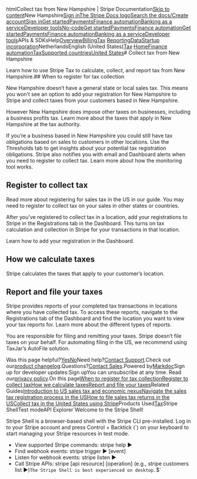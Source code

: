 htmlCollect tax from New Hampshire | Stripe Documentation[Skip to content](#main-content)New Hampshire[Sign in](https://dashboard.stripe.com/login?redirect=https%3A%2F%2Fdocs.stripe.com%2Ftax%2Fsupported-countries%2Funited-states%2Fnew-hampshire)[The Stripe Docs logo](/)[Search the docs/](#)[Create account](https://dashboard.stripe.com/register)[Sign in](https://dashboard.stripe.com/login?redirect=https%3A%2F%2Fdocs.stripe.com%2Ftax%2Fsupported-countries%2Funited-states%2Fnew-hampshire)[Get started](/get-started)[Payments](/payments)[Finance automation](/finance-automation)[Banking as a service](/financial-services)[Developer tools](/development)[No-code](/no-code)[Get started](/get-started)[Payments](/payments)[Finance automation](/finance-automation)[](#)[Get started](/get-started)[Payments](/payments)[Finance automation](/finance-automation)[Banking as a service](/financial-services)[Developer tools](/development)[](#)APIs & SDKsHelp[Overview](/docs/finance-automation)[Billing](#)[Tax](#)
[Reporting](#)[Data](#)[Startup incorporation](#)NetherlandsEnglish (United States)[](#)[](#)[Tax](/tax)·[Home](/docs)[Finance automation](/docs/finance-automation)[Tax](/docs/tax)[Supported countries](/docs/tax/supported-countries)[United States](/docs/tax/supported-countries/united-states)# Collect tax from New Hampshire

Learn how to use Stripe Tax to calculate, collect, and report tax from New Hampshire.## When to register for tax collection

New Hampshire doesn’t have a general state or local sales tax. This means you won’t see an option to add your registration for New Hampshire to Stripe and collect taxes from your customers based in New Hampshire.

However New Hampshire does impose other taxes on businesses, including a business profits tax. Learn more about the taxes that apply in New Hampshire at the tax authority.

If you’re a business based in New Hampshire you could still have tax obligations based on sales to customers in other locations. Use the Thresholds tab to get insights about your potential tax registration obligations. Stripe also notifies you with email and Dashboard alerts when you need to register to collect tax. Learn more about how the monitoring tool works.

## Register to collect tax

Read more about registering for sales tax in the US in our guide. You may need to register to collect tax on your sales in other states or countries.

After you’ve registered to collect tax in a location, add your registrations to Stripe in the Registrations tab in the Dashboard. This turns on tax calculation and collection in Stripe for your transactions in that location.

Learn how to add your registration in the Dashboard.

## How we calculate taxes

Stripe calculates the taxes that apply to your customer’s location.

## Report and file your taxes

Stripe provides reports of your completed tax transactions in locations where you have collected tax. To access these reports, navigate to the Registrations tab of the Dashboard and find the location you want to view your tax reports for. Learn more about the different types of reports.

You are responsible for filing and remitting your taxes. Stripe doesn’t file taxes on your behalf. For automating filing in the US, we recommend using TaxJar’s AutoFile solution.

Was this page helpful?[Yes](#)[No](#)Need help?[Contact Support](https://support.stripe.com/).Check out our[product changelog](https://stripe.com/blog/changelog).Questions?[Contact Sales](https://stripe.com/contact/sales).Powered by[Markdoc](https://markdoc.dev)Sign up for developer updates:Sign upYou can unsubscribe at any time. Read our[privacy policy](https://stripe.com/privacy).On this page[When to register for tax collection](#when-to-register-for-tax-collection)[Register to collect tax](#register-to-collect-tax)[How we calculate taxes](#how-we-calculate-taxes)[Report and file your taxes](#report-and-file-your-taxes)Related Guides[Introduction to US sales tax and economic nexus](https://stripe.com/guides/introduction-to-us-sales-tax-and-economic-nexus)[Navigate the sales tax registration process in the US](https://stripe.com/guides/sales-tax-registration-process-us)[How to file sales tax returns in the US](https://stripe.com/guides/how-to-file-sales-tax-us)[Collect tax in the United States using Stripe](/docs/tax/supported-countries/united-states)Products Used[Tax](/tax)Stripe ShellTest modeAPI Explorer[](https://stripe.com/docs/stripe-cli#install)`Welcome to the Stripe Shell!

Stripe Shell is a browser-based shell with the Stripe CLI pre-installed. Log in to your
Stripe account and press Control + Backtick (`) on your keyboard to start managing your Stripe
resources in test mode.

- View supported Stripe commands: stripe help ▶️
- Find webhook events: stripe trigger ▶️ [event]
- Listen for webhook events: stripe listen ▶
- Call Stripe APIs: stripe [api resource] [operation] (e.g., stripe customers list ▶️)`The Stripe Shell is best experienced on desktop.`$`